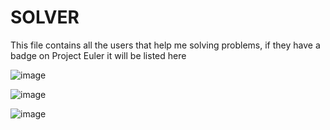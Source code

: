 SOLVER
=====

This file contains all the users that help me solving problems, if they have a badge on Project Euler it will be listed here

![image](http://projecteuler.net/profile/Ludo237.png)

![image](http://projecteuler.net/profile/Takeno.png)

![image](https://projecteuler.net/profile/arturu.png)
